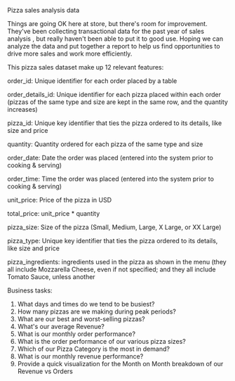Pizza sales analysis data

Things are going OK here at store, but there's room for improvement. They've been collecting transactional data for the past year of sales analysis , but really haven't been able to put it to good use. Hoping we can analyze the data and put together a report to help us find opportunities to drive more sales and work more efficiently.

This pizza sales dataset make up 12 relevant features:

order_id: Unique identifier for each order placed by a table

order_details_id: Unique identifier for each pizza placed within each order (pizzas of the same type and size are kept in the same row, and the quantity increases)

pizza_id: Unique key identifier that ties the pizza ordered to its details, like size and price

quantity: Quantity ordered for each pizza of the same type and size

order_date: Date the order was placed (entered into the system prior to cooking & serving)

order_time: Time the order was placed (entered into the system prior to cooking & serving)

unit_price: Price of the pizza in USD

total_price: unit_price * quantity

pizza_size: Size of the pizza (Small, Medium, Large, X Large, or XX Large)

pizza_type: Unique key identifier that ties the pizza ordered to its details, like size and price

pizza_ingredients: ingredients used in the pizza as shown in the menu (they all include Mozzarella Cheese, even if not specified; and they all include Tomato Sauce, unless another


Business tasks: 

1) What days and times do we tend to be busiest?
2) How many pizzas are we making during peak periods?
3) What are our best and worst-selling pizzas?
4) What's our average Revenue?
5) What is our monthly order performance?
6) What is the order performance of our various pizza sizes?
7) Which of our Pizza Category is the most in demand?
8) What is our monthly revenue performance?
9) Provide a quick visualization for the Month on Month breakdown of our Revenue vs Orders
